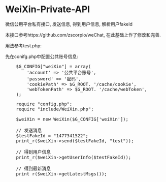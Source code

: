 WeiXin-Private-API
==================

微信公用平台私有接口, 发送信息, 得到用户信息, 解析用户fakeId

本接口参考https://github.com/zscorpio/weChat, 在此基础上作了修改和完善.

用法参考test.php:

先在conifg.php中配置公共账号信息:
<pre>
	$G_CONFIG["weiXin"] = array(
		'account' => '公共平台账号',
		'password' => '密码',
		'cookiePath' => $G_ROOT. '/cache/cookie',
		'webTokenPath' => $G_ROOT. '/cache/webToken',
	);	
</pre>

<pre>
	require "config.php";
	require "include/WeiXin.php";

	$weiXin = new WeiXin($G_CONFIG['weiXin']);

	// 发送消息
	$testFakeId = "1477341522";
	print_r($weiXin->send($testFakeId, "test"));

	// 得到用户信息
	print_r($weiXin->getUserInfo($testFakeId));

	// 得到最新消息
	print_r($weiXin->getLatestMsgs());	
</pre>